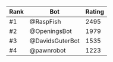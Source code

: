 Rank|Bot|Rating
---|---|---
#1|@RaspFish|2495
#2|@OpeningsBot|1979
#3|@DavidsGuterBot|1535
#4|@pawnrobot|1223
